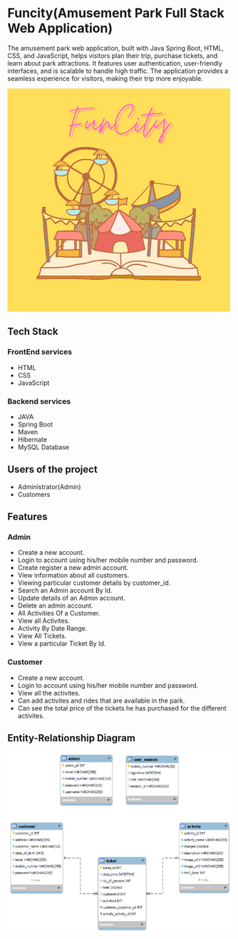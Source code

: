 
# Funcity(Amusement Park Full Stack Web Application)

The amusement park web application, built with Java Spring Boot, HTML, CSS, and JavaScript, helps visitors plan their trip, purchase tickets, and learn about park attractions. It features user authentication, user-friendly interfaces, and is scalable to handle high traffic. The application provides a seamless experience for visitors, making their trip more enjoyable.


![Logo](https://github.com/Surya0297/productive-plants-605/blob/main/FrontEnd(Fun%20City)/images/logo.png?raw=true)


## Tech Stack

### FrontEnd services
- HTML
- CSS 
- JavaScript

### Backend services
- JAVA
- Spring Boot
- Maven
- Hibernate
- MySQL Database

## Users of the project

- Administrator(Admin)
- Customers




## Features

### Admin 

-  Create a new account.
-  Login to account using his/her mobile number and password.
-  Create register a new admin account.
-  View information about all customers.
- Viewing particular customer details by customer_id.
-  Search an Admin account  By Id.
- Update details of an Admin account.
- Delete an admin account.
- All Activities Of a Customer.
- View all Activites.
-  Activity By Date Range.
- View All Tickets.
- View a particular Ticket By Id.

### Customer

-  Create a new account.
-  Login to account using his/her mobile number and password.
- View all the activites.
- Can add activites and rides that are available in the park.
- Can see the total price of the tickets he has purchased for the different activites.






## Entity-Relationship Diagram


![App Screenshot](https://github.com/Surya0297/productive-plants-605/blob/main/Funcity%20E-R%20Diagram.png?raw=true)



